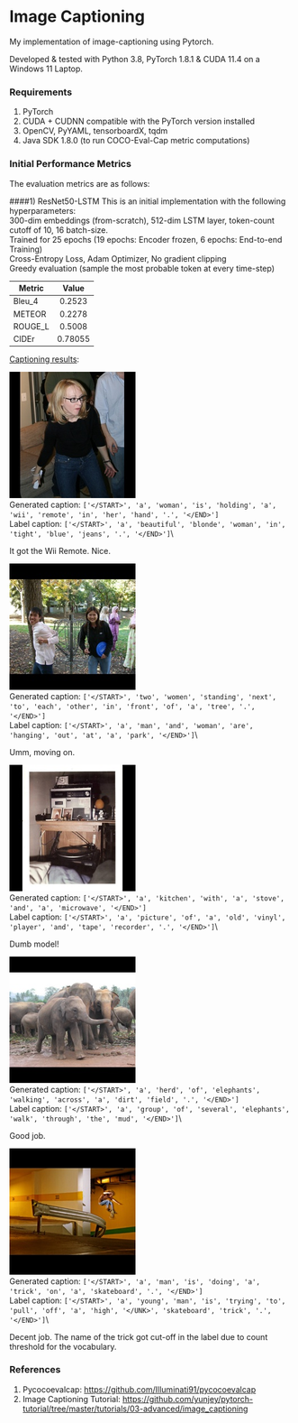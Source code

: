 # Image Captioning

My implementation of image-captioning using Pytorch.

Developed & tested with Python 3.8, PyTorch 1.8.1 & CUDA 11.4 on a Windows 11 Laptop.

### Requirements
1) PyTorch
2) CUDA + CUDNN compatible with the PyTorch version installed
3) OpenCV, PyYAML, tensorboardX, tqdm
4) Java SDK 1.8.0 (to run COCO-Eval-Cap metric computations)

### Initial Performance Metrics
The evaluation metrics are as follows: 


####1) ResNet50-LSTM
This is an initial implementation with the following hyperparameters:\
300-dim embeddings (from-scratch), 512-dim LSTM layer, token-count cutoff of 10, 16 batch-size.\
Trained for 25 epochs (19 epochs: Encoder frozen, 6 epochs: End-to-end Training)\
Cross-Entropy Loss, Adam Optimizer, No gradient clipping\
Greedy evaluation (sample the most probable token at every time-step)

| Metric        | Value  |
| ------------- |:------:|
| Bleu_4        | 0.2523 |
| METEOR        | 0.2278 |
| ROUGE_L       | 0.5008 |
| CIDEr         | 0.78055|

[Captioning results](checkpoints/c1_r50_lstm/caption_result): 

![](checkpoints/c1_r50_lstm/caption_result/img_0002.jpg) \
Generated caption:
`['</START>', 'a', 'woman', 'is', 'holding', 'a', 'wii', 'remote', 'in', 'her', 'hand', '.', '</END>']`\
Label caption:
`['</START>', 'a', 'beautiful', 'blonde', 'woman', 'in', 'tight', 'blue', 'jeans', '.', '</END>']`\

It got the Wii Remote. Nice. 


![](checkpoints/c1_r50_lstm/caption_result/img_0004.jpg) \
Generated caption:
`['</START>', 'two', 'women', 'standing', 'next', 'to', 'each', 'other', 'in', 'front', 'of', 'a', 'tree', '.', '</END>']`\
Label caption:
`['</START>', 'a', 'man', 'and', 'woman', 'are', 'hanging', 'out', 'at', 'a', 'park', '</END>']`\

Umm, moving on.

![](checkpoints/c1_r50_lstm/caption_result/img_0007.jpg) \
Generated caption:
`['</START>', 'a', 'kitchen', 'with', 'a', 'stove', 'and', 'a', 'microwave', '</END>']`\
Label caption:
`['</START>', 'a', 'picture', 'of', 'a', 'old', 'vinyl', 'player', 'and', 'tape', 'recorder', '.', '</END>']`\

Dumb model!

![](checkpoints/c1_r50_lstm/caption_result/img_0010.jpg) \
Generated caption:
`['</START>', 'a', 'herd', 'of', 'elephants', 'walking', 'across', 'a', 'dirt', 'field', '.', '</END>']`\
Label caption:
`['</START>', 'a', 'group', 'of', 'several', 'elephants', 'walk', 'through', 'the', 'mud', '</END>']`\

Good job.


![](checkpoints/c1_r50_lstm/caption_result/img_0014.jpg) \
Generated caption:
`['</START>', 'a', 'man', 'is', 'doing', 'a', 'trick', 'on', 'a', 'skateboard', '.', '</END>']`\
Label caption:
`['</START>', 'a', 'young', 'man', 'is', 'trying', 'to', 'pull', 'off', 'a', 'high', '</UNK>', 'skateboard', 'trick', '.', '</END>']`\

Decent job. The name of the trick got cut-off in the label due to count threshold for the vocabulary.

### References
1) Pycocoevalcap: https://github.com/Illuminati91/pycocoevalcap
2) Image Captioning Tutorial: https://github.com/yunjey/pytorch-tutorial/tree/master/tutorials/03-advanced/image_captioning
